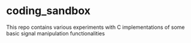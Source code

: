 # coding_sandbox
This repo contains various experiments with C implementations of some basic signal manipulation functionalities
